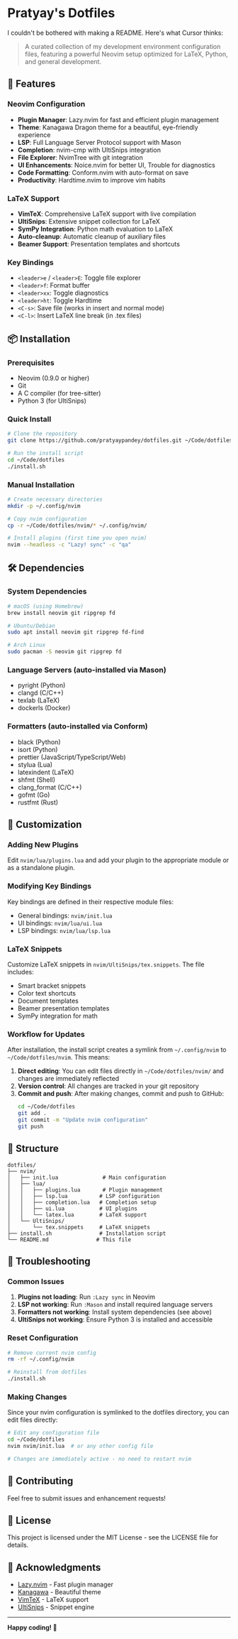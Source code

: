 # Pratyay's Dotfiles
I couldn't be bothered with making a README. Here's what Cursor thinks: 
> A curated collection of my development environment configuration files, featuring a powerful Neovim setup optimized for LaTeX, Python, and general development.

## 🚀 Features

### Neovim Configuration
- **Plugin Manager**: Lazy.nvim for fast and efficient plugin management
- **Theme**: Kanagawa Dragon theme for a beautiful, eye-friendly experience
- **LSP**: Full Language Server Protocol support with Mason
- **Completion**: nvim-cmp with UltiSnips integration
- **File Explorer**: NvimTree with git integration
- **UI Enhancements**: Noice.nvim for better UI, Trouble for diagnostics
- **Code Formatting**: Conform.nvim with auto-format on save
- **Productivity**: Hardtime.nvim to improve vim habits

### LaTeX Support
- **VimTeX**: Comprehensive LaTeX support with live compilation
- **UltiSnips**: Extensive snippet collection for LaTeX
- **SymPy Integration**: Python math evaluation to LaTeX
- **Auto-cleanup**: Automatic cleanup of auxiliary files
- **Beamer Support**: Presentation templates and shortcuts

### Key Bindings
- `<leader>e` / `<leader>E`: Toggle file explorer
- `<leader>f`: Format buffer
- `<leader>xx`: Toggle diagnostics
- `<leader>ht`: Toggle Hardtime
- `<C-s>`: Save file (works in insert and normal mode)
- `<C-l>`: Insert LaTeX line break (in .tex files)

## 📦 Installation

### Prerequisites
- Neovim (0.9.0 or higher)
- Git
- A C compiler (for tree-sitter)
- Python 3 (for UltiSnips)

### Quick Install
```bash
# Clone the repository
git clone https://github.com/pratyaypandey/dotfiles.git ~/Code/dotfiles

# Run the install script
cd ~/Code/dotfiles
./install.sh
```

### Manual Installation
```bash
# Create necessary directories
mkdir -p ~/.config/nvim

# Copy nvim configuration
cp -r ~/Code/dotfiles/nvim/* ~/.config/nvim/

# Install plugins (first time you open nvim)
nvim --headless -c "Lazy! sync" -c "qa"
```

## 🛠️ Dependencies

### System Dependencies
```bash
# macOS (using Homebrew)
brew install neovim git ripgrep fd

# Ubuntu/Debian
sudo apt install neovim git ripgrep fd-find

# Arch Linux
sudo pacman -S neovim git ripgrep fd
```

### Language Servers (auto-installed via Mason)
- pyright (Python)
- clangd (C/C++)
- texlab (LaTeX)
- dockerls (Docker)

### Formatters (auto-installed via Conform)
- black (Python)
- isort (Python)
- prettier (JavaScript/TypeScript/Web)
- stylua (Lua)
- latexindent (LaTeX)
- shfmt (Shell)
- clang_format (C/C++)
- gofmt (Go)
- rustfmt (Rust)

## 🎨 Customization

### Adding New Plugins
Edit `nvim/lua/plugins.lua` and add your plugin to the appropriate module or as a standalone plugin.

### Modifying Key Bindings
Key bindings are defined in their respective module files:
- General bindings: `nvim/init.lua`
- UI bindings: `nvim/lua/ui.lua`
- LSP bindings: `nvim/lua/lsp.lua`

### LaTeX Snippets
Customize LaTeX snippets in `nvim/UltiSnips/tex.snippets`. The file includes:
- Smart bracket snippets
- Color text shortcuts
- Document templates
- Beamer presentation templates
- SymPy integration for math

### Workflow for Updates
After installation, the install script creates a symlink from `~/.config/nvim` to `~/Code/dotfiles/nvim`. This means:

1. **Direct editing**: You can edit files directly in `~/Code/dotfiles/nvim/` and changes are immediately reflected
2. **Version control**: All changes are tracked in your git repository
3. **Commit and push**: After making changes, commit and push to GitHub:
   ```bash
   cd ~/Code/dotfiles
   git add .
   git commit -m "Update nvim configuration"
   git push
   ```

## 📁 Structure

```
dotfiles/
├── nvim/
│   ├── init.lua              # Main configuration
│   ├── lua/
│   │   ├── plugins.lua       # Plugin management
│   │   ├── lsp.lua          # LSP configuration
│   │   ├── completion.lua   # Completion setup
│   │   ├── ui.lua           # UI plugins
│   │   └── latex.lua        # LaTeX support
│   └── UltiSnips/
│       └── tex.snippets     # LaTeX snippets
├── install.sh               # Installation script
└── README.md               # This file
```

## 🔧 Troubleshooting

### Common Issues

1. **Plugins not loading**: Run `:Lazy sync` in Neovim
2. **LSP not working**: Run `:Mason` and install required language servers
3. **Formatters not working**: Install system dependencies (see above)
4. **UltiSnips not working**: Ensure Python 3 is installed and accessible

### Reset Configuration
```bash
# Remove current nvim config
rm -rf ~/.config/nvim

# Reinstall from dotfiles
./install.sh
```

### Making Changes
Since your nvim configuration is symlinked to the dotfiles directory, you can edit files directly:

```bash
# Edit any configuration file
cd ~/Code/dotfiles
nvim nvim/init.lua  # or any other config file

# Changes are immediately active - no need to restart nvim
```

## 🤝 Contributing

Feel free to submit issues and enhancement requests!

## 📄 License

This project is licensed under the MIT License - see the LICENSE file for details.

## 🙏 Acknowledgments

- [Lazy.nvim](https://github.com/folke/lazy.nvim) - Fast plugin manager
- [Kanagawa](https://github.com/rebelot/kanagawa.nvim) - Beautiful theme
- [VimTeX](https://github.com/lervag/vimtex) - LaTeX support
- [UltiSnips](https://github.com/SirVer/ultisnips) - Snippet engine

---

**Happy coding! 🎉** 
